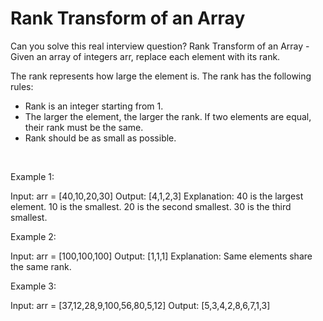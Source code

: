 # Rank Transform of an Array

Can you solve this real interview question? Rank Transform of an Array - Given an array of integers arr, replace each element with its rank.

The rank represents how large the element is. The rank has the following rules:

 * Rank is an integer starting from 1.
 * The larger the element, the larger the rank. If two elements are equal, their rank must be the same.
 * Rank should be as small as possible.

 

Example 1:


Input: arr = [40,10,20,30]
Output: [4,1,2,3]
Explanation: 40 is the largest element. 10 is the smallest. 20 is the second smallest. 30 is the third smallest.

Example 2:


Input: arr = [100,100,100]
Output: [1,1,1]
Explanation: Same elements share the same rank.


Example 3:


Input: arr = [37,12,28,9,100,56,80,5,12]
Output: [5,3,4,2,8,6,7,1,3]